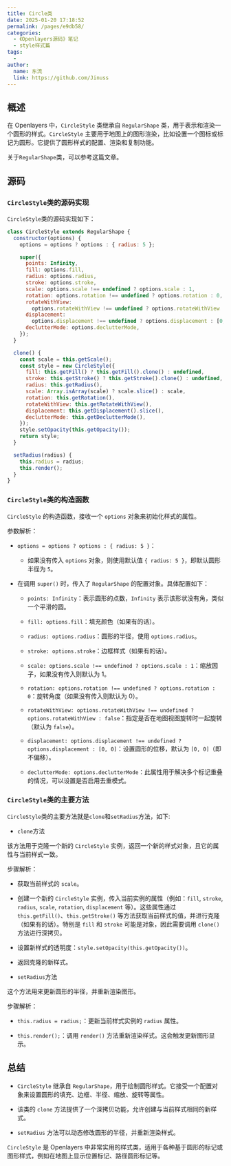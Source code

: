 ```yaml
---
title: Circle类
date: 2025-01-20 17:18:52
permalink: /pages/e9db58/
categories:
  - 《Openlayers源码》笔记
  - style样式篇
tags:
  -
author:
  name: 东流
  link: https://github.com/Jinuss
---
```


## 概述

在 Openlayers 中，`CircleStyle` 类继承自 `RegularShape` 类，用于表示和渲染一个圆形的样式。`CircleStyle` 主要用于地图上的图形渲染，比如设置一个图标或标记为圆形。它提供了圆形样式的配置、渲染和复制功能。

关于`RegularShape`类，可以参考这篇文章[]()。

## 源码

### `CircleStyle`类的源码实现

`CircleStyle`类的源码实现如下：

```js
class CircleStyle extends RegularShape {
  constructor(options) {
    options = options ? options : { radius: 5 };

    super({
      points: Infinity,
      fill: options.fill,
      radius: options.radius,
      stroke: options.stroke,
      scale: options.scale !== undefined ? options.scale : 1,
      rotation: options.rotation !== undefined ? options.rotation : 0,
      rotateWithView:
        options.rotateWithView !== undefined ? options.rotateWithView : false,
      displacement:
        options.displacement !== undefined ? options.displacement : [0, 0],
      declutterMode: options.declutterMode,
    });
  }

  clone() {
    const scale = this.getScale();
    const style = new CircleStyle({
      fill: this.getFill() ? this.getFill().clone() : undefined,
      stroke: this.getStroke() ? this.getStroke().clone() : undefined,
      radius: this.getRadius(),
      scale: Array.isArray(scale) ? scale.slice() : scale,
      rotation: this.getRotation(),
      rotateWithView: this.getRotateWithView(),
      displacement: this.getDisplacement().slice(),
      declutterMode: this.getDeclutterMode(),
    });
    style.setOpacity(this.getOpacity());
    return style;
  }

  setRadius(radius) {
    this.radius = radius;
    this.render();
  }
}
```

### `CircleStyle`类的构造函数

`CircleStyle` 的构造函数，接收一个 `options` 对象来初始化样式的属性。

参数解析：

- `options = options ? options : { radius: 5 }`：

  - 如果没有传入 `options` 对象，则使用默认值 `{ radius: 5 }`，即默认圆形半径为 `5`。

- 在调用 `super()` 时，传入了 `RegularShape` 的配置对象。具体配置如下：

  - `points: Infinity`：表示圆形的点数，`Infinity` 表示该形状没有角，类似一个平滑的圆。

  - `fill: options.fill`：填充颜色（如果有的话）。

  - `radius: options.radius`：圆形的半径，使用 `options.radius`。

  - `stroke: options.stroke`：边框样式（如果有的话）。

  - `scale: options.scale !== undefined ? options.scale : 1`：缩放因子，如果没有传入则默认为 1。

  - `rotation: options.rotation !== undefined ? options.rotation : 0`：旋转角度（如果没有传入则默认为 0）。

  - `rotateWithView: options.rotateWithView !== undefined ? options.rotateWithView : false`：指定是否在地图视图旋转时一起旋转（默认为 `false`）。

  - `displacement: options.displacement !== undefined ? options.displacement : [0, 0]`：设置圆形的位移，默认为 `[0, 0]`（即不偏移）。

  - `declutterMode: options.declutterMode`：此属性用于解决多个标记重叠的情况，可以设置是否启用去重模式。

### `CircleStyle`类的主要方法

`CircleStyle`类的主要方法就是`clone`和`setRadius`方法，如下:

- `clone`方法

该方法用于克隆一个新的 `CircleStyle` 实例，返回一个新的样式对象，且它的属性与当前样式一致。

步骤解析：

- 获取当前样式的 `scale`。

- 创建一个新的 `CircleStyle` 实例，传入当前实例的属性（例如：`fill`, `stroke`, `radius`, `scale`, `rotation`, `displacement` 等）。这些属性通过 `this.getFill()`、`this.getStroke()` 等方法获取当前样式的值，并进行克隆（如果有的话）。特别是 `fill` 和 `stroke` 可能是对象，因此需要调用 `clone()` 方法进行深拷贝。

- 设置新样式的透明度：`style.setOpacity(this.getOpacity())`。

- 返回克隆的新样式。

- `setRadius`方法

这个方法用来更新圆形的半径，并重新渲染图形。

步骤解析：

- `this.radius = radius;`：更新当前样式实例的 `radius` 属性。

- `this.render();`：调用 `render()` 方法重新渲染样式。这会触发更新图形显示。

## 总结

- `CircleStyle` 继承自 `RegularShape`，用于绘制圆形样式。它接受一个配置对象来设置圆形的填充、边框、半径、缩放、旋转等属性。

- 该类的 `clone` 方法提供了一个深拷贝功能，允许创建与当前样式相同的新样式。

- `setRadius` 方法可以动态修改圆形的半径，并重新渲染样式。

`CircleStyle` 是 Openlayers 中非常实用的样式类，适用于各种基于圆形的标记或图形样式，例如在地图上显示位置标记、路径圆形标记等。

